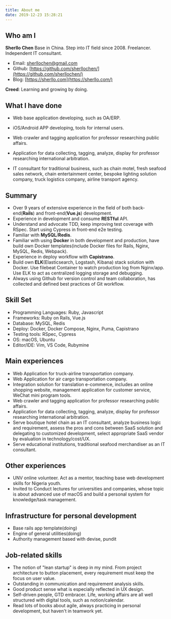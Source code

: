 ```yaml
---
title: About me
date: 2019-12-23 15:28:21
---
```


## Who am I

**Sherllo Chen**
Base in China. Step into IT field since 2008.
Freelancer.
Independent IT consultant.

- Email: [sherllochen@gmail.com](mailto:sherllochen@gmail.com)
- Github: [https://github.com/sherllochen/](https://github.com/sherllochen/)
- Blog: [https://sherllo.com](https://sherllo.com/)

**Creed**: Learning and growing by doing.

## What I have done

- Web base application developing, such as OA/ERP.

- iOS/Android APP developing, tools for internal users.

- Web crawler and tagging application for professor researching public affairs.

- Application for data collecting, tagging, analyze, display for professor researching international arbitration.

- IT consultant for traditional business, such as chain motel, fresh seafood sales network, chain entertainment center, bespoke lighting solution company, truck logistics company, airline transport agency.

## Summary

- Over 9 years of extensive experience in the field of both back-end(**Rails**) and front-end(**Vue.js**) development.
- Experience in development and consume **RESTful** API.
- Understand and advocate TDD, keep improving test coverage with RSpec. Start using Cypress in front-end e2e testing.
- Familiar with **MySQL**/**Redis**.
- Familiar with using **Docker** in both development and production, have build own Docker templates(include Docker files for Rails, Nginx, MySQL, Redis, Webpack).
- Experience in deploy workflow with **Capistrano**.
- Build own **ELK**(Elasticsearch, Logstash, Kibana) stack solution with Docker.  Use filebeat Container to watch production log from Nginx/app. Use ELK to act as centralized logging storage and debugging.
- Always using Github for version control and team collaboration, has collected and defined best practices of Git workflow.

## Skill Set

- Programming Languages: Ruby, Javascript
- Frameworks: Ruby on Rails, Vue.js
- Database: MySQL, Redis
- Deploy: Docker, Docker Compose, Nginx, Puma, Capistrano
- Testing tools: RSpec, Cypress
- OS: macOS, Ubuntu
- Editor/IDE: Vim, VS Code, Rubymine

## Main experiences

- Web Application for truck-airline transportation company.
- Web Application for air cargo transportation company.
- Integration solution for translation e-commerce, includes an online shopping website, management application for customer service, WeChat mini program tools.
- Web crawler and tagging application for professor researching public affairs.
- Application for data collecting, tagging, analyze, display for professor researching international arbitration.
- Serve boutique hotel chain as an IT consultant, analyze business logic and requirement, assess the pros and cons between SaaS solution and delegating to customized development, select appropriate SaaS vendor by evaluation in technology/cost/UX.
- Serve educational institutions, traditional seafood merchandiser as an IT consultant.

## Other experiences

- UNV online volunteer. Act as a mentor, teaching base web development skills for Nigeria youth.
- Invited to Conduct lectures for universities and companies, whose topic is about advanced use of macOS and build a personal system for knowledge/task management.

## Infrastructure for personal development

- Base rails app template(doing)
- Engine of general utilities(doing)
- Authority management based with devise, pundit

## Job-related skills

- The notion of "lean startup" is deep in my mind. From project architecture to button placement, every requirement must keep the focus on user value.
- Outstanding in communication and requirement analysis skills.
- Good product sense what is especially reflected in UX design.
- Self-driven people, GTD embracer. Life, working affairs are all well structured with digital tools, such as notion/calendar.
- Read lots of books about agile, always practicing in personal development, but haven't in teamwork yet.
